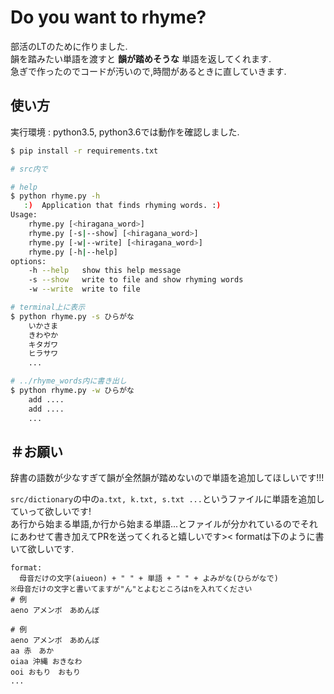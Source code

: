 # Do you want to rhyme?
部活のLTのために作りました.  
韻を踏みたい単語を渡すと **韻が踏めそうな** 単語を返してくれます.  
急ぎで作ったのでコードが汚いので,時間があるときに直していきます.

## 使い方
実行環境 : python3.5, python3.6では動作を確認しました.
```bash
$ pip install -r requirements.txt

# src内で

# help 
$ python rhyme.py -h
   :)  Application that finds rhyming words. :)
Usage:
    rhyme.py [<hiragana_word>]
    rhyme.py [-s|--show] [<hiragana_word>]
    rhyme.py [-w|--write] [<hiragana_word>]
    rhyme.py [-h|--help]
options:
    -h --help   show this help message
    -s --show   write to file and show rhyming words
    -w --write  write to file

# terminal上に表示
$ python rhyme.py -s ひらがな
    いかさま
    きわやか
    キタガワ
    ヒラサワ
    ...

# ../rhyme_words内に書き出し
$ python rhyme.py -w ひらがな
    add ....
    add ....
    ...
```

## ＃お願い
辞書の語数が少なすぎて韻が全然韻が踏めないので単語を追加してほしいです!!!  

`src/dictionary`の中の`a.txt, k.txt, s.txt ...`というファイルに単語を追加していって欲しいです!  
あ行から始まる単語,か行から始まる単語...とファイルが分かれているのでそれにあわせて書き加えてPRを送ってくれると嬉しいです><
formatは下のように書いて欲しいです.
```
format:
  母音だけの文字(aiueon) + " " + 単語 + " " + よみがな(ひらがなで)
※母音だけの文字と書いてますが"ん"とよむところはnを入れてください
# 例 
aeno アメンボ　あめんぼ

# 例
aeno アメンボ　あめんぼ
aa 赤　あか
oiaa 沖縄 おきなわ
ooi おもり　おもり
...
```
